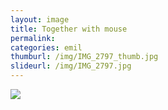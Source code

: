 ```yaml
---
layout: image
title: Together with mouse
permalink: 
categories: emil
thumburl: /img/IMG_2797_thumb.jpg
slideurl: /img/IMG_2797.jpg 
---
```

![](/img/IMG_2797.jpg)
